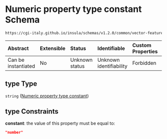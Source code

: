 # Numeric property type constant Schema

```txt
https://cgi-italy.github.io/insula/schemas/v1.2.0/common/vector-feature-property.schema.json#/$defs/numericProperty/properties/type
```



| Abstract            | Extensible | Status         | Identifiable            | Custom Properties | Additional Properties | Access Restrictions | Defined In                                                                                                         |
| :------------------ | :--------- | :------------- | :---------------------- | :---------------- | :-------------------- | :------------------ | :----------------------------------------------------------------------------------------------------------------- |
| Can be instantiated | No         | Unknown status | Unknown identifiability | Forbidden         | Allowed               | none                | [vector-feature-property.schema.json\*](schemas/common/vector-feature-property.schema.json) |

## type Type

`string` ([Numeric property type constant](vector-feature-property-defs-numeric-feature-attribute-properties-numeric-property-type-constant.md))

## type Constraints

**constant**: the value of this property must be equal to:

```json
"number"
```
